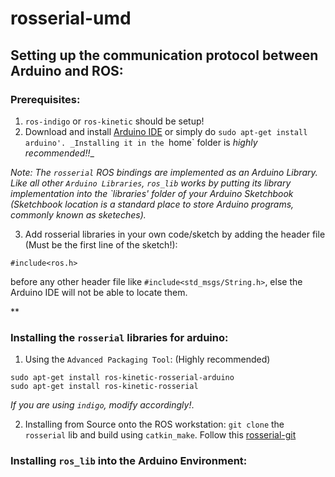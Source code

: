# rosserial-umd

## Setting up the communication protocol between Arduino and ROS:
### Prerequisites:
1. `ros-indigo` or `ros-kinetic` should be setup!
2. Download and install [Arduino IDE](http://arduino.cc/en/Main/Software) or simply do `sudo apt-get install arduino'. _Installing it in the `home` folder is *highly recommended!!*_

*Note: The `rosserial` ROS bindings are implemented as an Arduino Library. Like all other `Arduino Libraries`, `ros_lib` works by putting its library implementation into the `libraries' folder of your Arduino Sketchbook (Sketchbook location is a standard place to store Arduino programs, commonly known as sketeches).*

3. Add rosserial libraries in your own code/sketch by adding the header file (Must be the first line of the sketch!):
```
#include<ros.h>
``` 
before any other header file like `#include<std_msgs/String.h>`, else the Arduino IDE will not be able to locate them.


**

### Installing the `rosserial` libraries for arduino:

1. Using the `Advanced Packaging Tool`: (Highly recommended)
```
sudo apt-get install ros-kinetic-rosserial-arduino
sudo apt-get install ros-kinetic-rosserial
```

*If you are using `indigo`, modify accordingly!*.

2. Installing from Source onto the ROS workstation:
`git clone` the `rosserial` lib and build using `catkin_make`. Follow this [rosserial-git](http://wiki.ros.org/rosserial_arduino/Tutorials/Arduino%20IDE%20Setup/#Installing_from_Source_onto_the_ROS_workstation)


### Installing `ros_lib` into the Arduino Environment:
